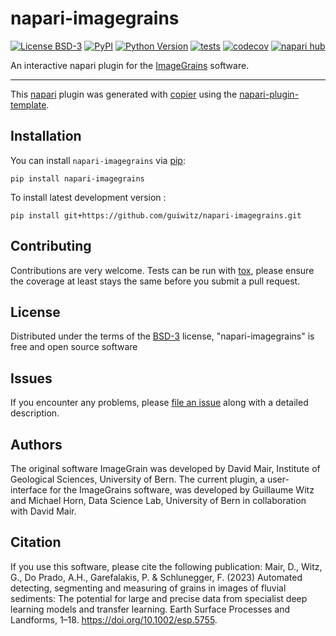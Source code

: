# napari-imagegrains

[![License BSD-3](https://img.shields.io/pypi/l/napari-imagegrains.svg?color=green)](https://github.com/guiwitz/napari-imagegrains/raw/main/LICENSE)
[![PyPI](https://img.shields.io/pypi/v/napari-imagegrains.svg?color=green)](https://pypi.org/project/napari-imagegrains)
[![Python Version](https://img.shields.io/pypi/pyversions/napari-imagegrains.svg?color=green)](https://python.org)
[![tests](https://github.com/guiwitz/napari-imagegrains/workflows/tests/badge.svg)](https://github.com/guiwitz/napari-imagegrains/actions)
[![codecov](https://codecov.io/gh/guiwitz/napari-imagegrains/branch/main/graph/badge.svg)](https://codecov.io/gh/guiwitz/napari-imagegrains)
[![napari hub](https://img.shields.io/endpoint?url=https://api.napari-hub.org/shields/napari-imagegrains)](https://napari-hub.org/plugins/napari-imagegrains)

An interactive napari plugin for the [ImageGrains](https://github.com/dmair1989/imagegrains) software.

----------------------------------

This [napari] plugin was generated with [copier] using the [napari-plugin-template].

<!--
Don't miss the full getting started guide to set up your new package:
https://github.com/napari/napari-plugin-template#getting-started

and review the napari docs for plugin developers:
https://napari.org/stable/plugins/index.html
-->

## Installation

You can install `napari-imagegrains` via [pip]:

    pip install napari-imagegrains



To install latest development version :

    pip install git+https://github.com/guiwitz/napari-imagegrains.git


## Contributing

Contributions are very welcome. Tests can be run with [tox], please ensure
the coverage at least stays the same before you submit a pull request.

## License

Distributed under the terms of the [BSD-3] license,
"napari-imagegrains" is free and open source software

## Issues

If you encounter any problems, please [file an issue] along with a detailed description.

## Authors

The original software ImageGrain was developed by David Mair, Institute of Geological Sciences, University of Bern. The current plugin, a user-interface for the ImageGrains software, was developed by Guillaume Witz and Michael Horn, Data Science Lab, University of Bern in collaboration with David Mair.

## Citation

If you use this software, please cite the following publication: Mair, D., Witz, G., Do Prado, A.H., Garefalakis, P. & Schlunegger, F. (2023) Automated detecting, segmenting and measuring of grains in images of fluvial sediments: The potential for large and precise data from specialist deep learning models and transfer learning. Earth Surface Processes and Landforms, 1–18. <https://doi.org/10.1002/esp.5755>.


[napari]: https://github.com/napari/napari
[copier]: https://copier.readthedocs.io/en/stable/
[@napari]: https://github.com/napari
[MIT]: http://opensource.org/licenses/MIT
[BSD-3]: http://opensource.org/licenses/BSD-3-Clause
[GNU GPL v3.0]: http://www.gnu.org/licenses/gpl-3.0.txt
[GNU LGPL v3.0]: http://www.gnu.org/licenses/lgpl-3.0.txt
[Apache Software License 2.0]: http://www.apache.org/licenses/LICENSE-2.0
[Mozilla Public License 2.0]: https://www.mozilla.org/media/MPL/2.0/index.txt
[napari-plugin-template]: https://github.com/napari/napari-plugin-template

[file an issue]: https://github.com/guiwitz/napari-imagegrains/issues

[napari]: https://github.com/napari/napari
[tox]: https://tox.readthedocs.io/en/latest/
[pip]: https://pypi.org/project/pip/
[PyPI]: https://pypi.org/
